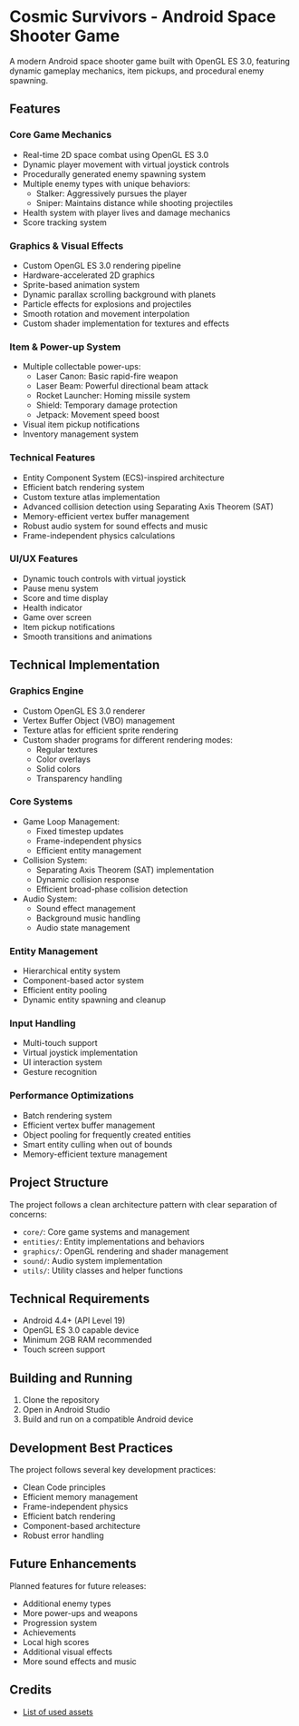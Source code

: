 # Cosmic Survivors - Android Space Shooter Game

A modern Android space shooter game built with OpenGL ES 3.0, featuring dynamic gameplay mechanics, item pickups, and procedural enemy spawning.

## Features

### Core Game Mechanics
- Real-time 2D space combat using OpenGL ES 3.0
- Dynamic player movement with virtual joystick controls
- Procedurally generated enemy spawning system
- Multiple enemy types with unique behaviors:
    - Stalker: Aggressively pursues the player
    - Sniper: Maintains distance while shooting projectiles
- Health system with player lives and damage mechanics
- Score tracking system

### Graphics & Visual Effects
- Custom OpenGL ES 3.0 rendering pipeline
- Hardware-accelerated 2D graphics
- Sprite-based animation system
- Dynamic parallax scrolling background with planets
- Particle effects for explosions and projectiles
- Smooth rotation and movement interpolation
- Custom shader implementation for textures and effects

### Item & Power-up System
- Multiple collectable power-ups:
    - Laser Canon: Basic rapid-fire weapon
    - Laser Beam: Powerful directional beam attack
    - Rocket Launcher: Homing missile system
    - Shield: Temporary damage protection
    - Jetpack: Movement speed boost
- Visual item pickup notifications
- Inventory management system

### Technical Features
- Entity Component System (ECS)-inspired architecture
- Efficient batch rendering system
- Custom texture atlas implementation
- Advanced collision detection using Separating Axis Theorem (SAT)
- Memory-efficient vertex buffer management
- Robust audio system for sound effects and music
- Frame-independent physics calculations

### UI/UX Features
- Dynamic touch controls with virtual joystick
- Pause menu system
- Score and time display
- Health indicator
- Game over screen
- Item pickup notifications
- Smooth transitions and animations

## Technical Implementation

### Graphics Engine
- Custom OpenGL ES 3.0 renderer
- Vertex Buffer Object (VBO) management
- Texture atlas for efficient sprite rendering
- Custom shader programs for different rendering modes:
    - Regular textures
    - Color overlays
    - Solid colors
    - Transparency handling

### Core Systems
- Game Loop Management:
    - Fixed timestep updates
    - Frame-independent physics
    - Efficient entity management
- Collision System:
    - Separating Axis Theorem (SAT) implementation
    - Dynamic collision response
    - Efficient broad-phase collision detection
- Audio System:
    - Sound effect management
    - Background music handling
    - Audio state management

### Entity Management
- Hierarchical entity system
- Component-based actor system
- Efficient entity pooling
- Dynamic entity spawning and cleanup

### Input Handling
- Multi-touch support
- Virtual joystick implementation
- UI interaction system
- Gesture recognition

### Performance Optimizations
- Batch rendering system
- Efficient vertex buffer management
- Object pooling for frequently created entities
- Smart entity culling when out of bounds
- Memory-efficient texture management

## Project Structure

The project follows a clean architecture pattern with clear separation of concerns:

- `core/`: Core game systems and management
- `entities/`: Entity implementations and behaviors
- `graphics/`: OpenGL rendering and shader management
- `sound/`: Audio system implementation
- `utils/`: Utility classes and helper functions

## Technical Requirements

- Android 4.4+ (API Level 19)
- OpenGL ES 3.0 capable device
- Minimum 2GB RAM recommended
- Touch screen support

## Building and Running

1. Clone the repository
2. Open in Android Studio
3. Build and run on a compatible Android device

## Development Best Practices

The project follows several key development practices:

- Clean Code principles
- Efficient memory management
- Frame-independent physics
- Efficient batch rendering
- Component-based architecture
- Robust error handling

## Future Enhancements

Planned features for future releases:

- Additional enemy types
- More power-ups and weapons
- Progression system
- Achievements
- Local high scores
- Additional visual effects
- More sound effects and music

## Credits
- [List of used assets](/Assets/Textures/Assets.md)